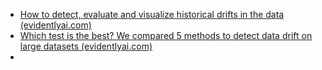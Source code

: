 - [How to detect, evaluate and visualize historical drifts in the data (evidentlyai.com)](https://www.evidentlyai.com/blog/tutorial-3-historical-data-drift)
- [Which test is the best? We compared 5 methods to detect data drift on large datasets (evidentlyai.com)](https://www.evidentlyai.com/blog/data-drift-detection-large-datasets#how-do-tests-perform-on-real-world-data-2)
- 